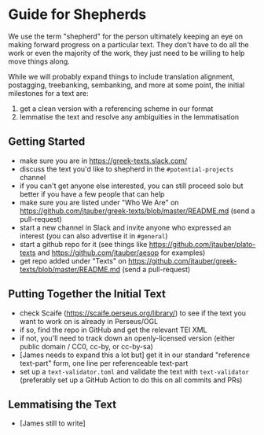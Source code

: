 # Guide for Shepherds

We use the term "shepherd" for the person ultimately keeping an eye on making forward progress on a particular text. They don't have to do all the work or even the majority of the work, they just need to be willing to help move things along.

While we will probably expand things to include translation alignment, postagging, treebanking, sembanking, and more at some point, the initial milestones for a text are:

1. get a clean version with a referencing scheme in our format
2. lemmatise the text and resolve any ambiguities in the lemmatisation

## Getting Started

* make sure you are in <https://greek-texts.slack.com/>
* discuss the text you'd like to shepherd in the `#potential-projects` channel
* if you can't get anyone else interested, you can still proceed solo but better if you have a few people that can help
* make sure you are listed under "Who We Are" on https://github.com/jtauber/greek-texts/blob/master/README.md (send a pull-request)
* start a new channel in Slack and invite anyone who expressed an interest (you can also advertise it in `#general`)
* start a github repo for it (see things like https://github.com/jtauber/plato-texts and https://github.com/jtauber/aesop for examples)
* get repo added under "Texts" on https://github.com/jtauber/greek-texts/blob/master/README.md (send a pull-request)

## Putting Together the Initial Text

* check Scaife (https://scaife.perseus.org/library/) to see if the text you want to work on is already in Perseus/OGL
* if so, find the repo in GitHub and get the relevant TEI XML
* if not, you'll need to track down an openly-licensed version (either public domain / CC0, cc-by, or cc-by-sa)
* [James needs to expand this a lot but] get it in our standard "reference text-part" form, one line per referenceable text-part
* set up a `text-validator.toml` and validate the text with `text-validator` (preferably set up a GitHub Action to do this on all commits and PRs)

## Lemmatising the Text

* [James still to write]

